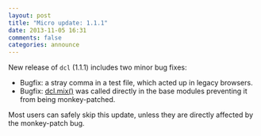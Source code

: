 ```yaml
---
layout: post
title: "Micro update: 1.1.1"
date: 2013-11-05 16:31
comments: false
categories: announce
---
```


New release of `dcl` (1.1.1) includes two minor bug fixes:

* Bugfix: a stray comma in a test file, which acted up in legacy browsers.
* Bugfix: [dcl.mix()](/1.x/docs/mini_js/mix/) was called directly in the base modules preventing it from being monkey-patched.

Most users can safely skip this update, unless they are directly affected by the monkey-patch bug.

